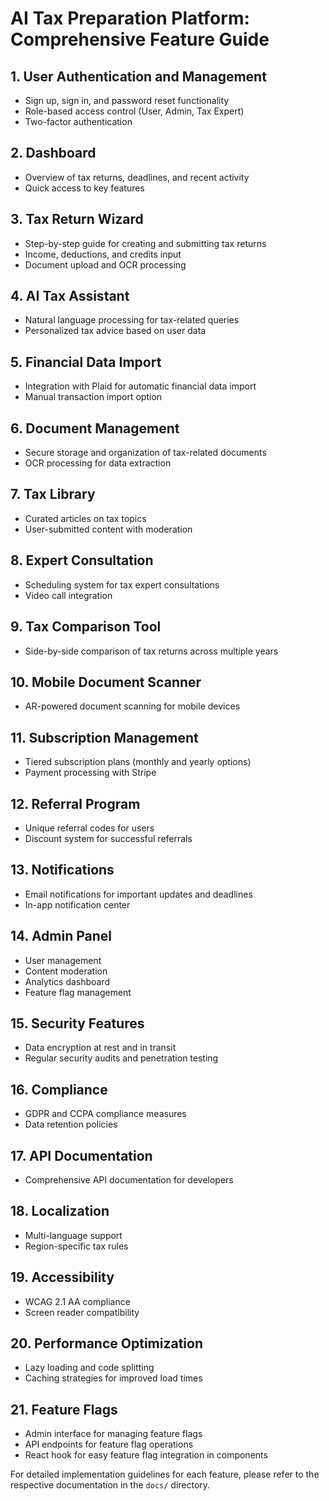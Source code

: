 # AI Tax Preparation Platform: Comprehensive Feature Guide

## 1. User Authentication and Management
- Sign up, sign in, and password reset functionality
- Role-based access control (User, Admin, Tax Expert)
- Two-factor authentication

## 2. Dashboard
- Overview of tax returns, deadlines, and recent activity
- Quick access to key features

## 3. Tax Return Wizard
- Step-by-step guide for creating and submitting tax returns
- Income, deductions, and credits input
- Document upload and OCR processing

## 4. AI Tax Assistant
- Natural language processing for tax-related queries
- Personalized tax advice based on user data

## 5. Financial Data Import
- Integration with Plaid for automatic financial data import
- Manual transaction import option

## 6. Document Management
- Secure storage and organization of tax-related documents
- OCR processing for data extraction

## 7. Tax Library
- Curated articles on tax topics
- User-submitted content with moderation

## 8. Expert Consultation
- Scheduling system for tax expert consultations
- Video call integration

## 9. Tax Comparison Tool
- Side-by-side comparison of tax returns across multiple years

## 10. Mobile Document Scanner
- AR-powered document scanning for mobile devices

## 11. Subscription Management
- Tiered subscription plans (monthly and yearly options)
- Payment processing with Stripe

## 12. Referral Program
- Unique referral codes for users
- Discount system for successful referrals

## 13. Notifications
- Email notifications for important updates and deadlines
- In-app notification center

## 14. Admin Panel
- User management
- Content moderation
- Analytics dashboard
- Feature flag management

## 15. Security Features
- Data encryption at rest and in transit
- Regular security audits and penetration testing

## 16. Compliance
- GDPR and CCPA compliance measures
- Data retention policies

## 17. API Documentation
- Comprehensive API documentation for developers

## 18. Localization
- Multi-language support
- Region-specific tax rules

## 19. Accessibility
- WCAG 2.1 AA compliance
- Screen reader compatibility

## 20. Performance Optimization
- Lazy loading and code splitting
- Caching strategies for improved load times

## 21. Feature Flags
- Admin interface for managing feature flags
- API endpoints for feature flag operations
- React hook for easy feature flag integration in components

For detailed implementation guidelines for each feature, please refer to the respective documentation in the `docs/` directory.